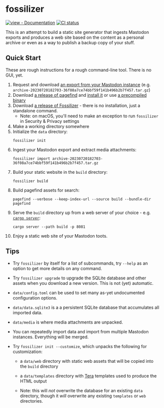 # fossilizer

[![view - Documentation](https://img.shields.io/badge/view-Documentation-blue)](https://lmorchard.github.io/fossilizer/ "Go to project documentation")
[![CI status](https://github.com/lmorchard/fossilizer/actions/workflows/ci.yml/badge.svg)](https://github.com/lmorchard/fossilizer/actions)

This is an attempt to build a static site generator that ingests Mastodon exports and produces a web site based on the content as a personal archive or even as a way to publish a backup copy of your stuff.

## Quick Start

These are rough instructions for a rough command-line tool. There is no GUI, yet.

1. Request and download [an export from your Mastodon instance](https://docs.joinmastodon.org/user/moving/#export) (e.g. `archive-20230720182703-36f08a7ce74bbf59f141b496b2b7f457.tar.gz`)
1. Download [a release of pagefind](https://github.com/CloudCannon/pagefind/releases) and [install it](https://pagefind.app/docs/installation/) or use [a precompiled binary](https://pagefind.app/docs/installation/#downloading-a-precompiled-binary)
1. Download [a release of Fossilizer](https://github.com/lmorchard/fossilizer/releases) - there is no installation, just a standalone command.
    - Note: on macOS, you'll need to make an exception to run `fossilizer` in Security & Privacy settings
1. Make a working directory somewhere
1. Initialize the `data` directory:
    ```
    fossilizer init
    ```
1. Ingest your Mastodon export and extract media attachments:
    ```
    fossilizer import archive-20230720182703-36f08a7ce74bbf59f141b496b2b7f457.tar.gz
    ```
1. Build your static website in the `build` directory:
    ```
    fossilizer build
    ```
1. Build pagefind assets for search:
    ```
    pagefind --verbose --keep-index-url --source build --bundle-dir pagefind
    ```
1. Serve the `build` directory up from a web server of your choice - e.g. [`cargo server`](https://github.com/raphamorim/cargo-server):
    ```
    cargo server --path build -p 8081
    ```
1. Enjoy a static web site of your Mastodon toots.

## Tips

- Try `fossilizer` by itself for a list of subcommands, try `--help` as an option to get more details on any command.

- Try `fossilizer upgrade` to upgrade the SQLite database and other assets when you download a new version. This is not (yet) automatic.

- `data/config.toml` can be used to set many as-yet undocumented configuration options.

- `data/data.sqlite3` is a a persistent SQLite database that accumulates all imported data.

- `data/media` is where media attachments are unpacked.

- You can repeatedly import data and import from multiple Mastodon instances. Everything will be merged.

- Try `fossilizer init --customize`, which unpacks the following for customization:

  - a `data/web` directory with static web assets that will be copied into the `build` directory

  - a `data/templates` directory with [Tera](https://tera.netlify.app/docs/) templates used to produce the HTML output

  - Note: this will *not* overwrite the database for an existing `data` directory, though it *will* overwrite any existing `templates` or `web` directories.
